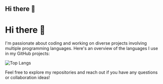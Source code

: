 ## Hi there 👋

# Hi there 👋

I'm passionate about coding and working on diverse projects involving multiple programming languages. Here's an overview of the languages I use in my GitHub projects:

![Top Langs](https://github-readme-stats.vercel.app/api/top-langs/?username=SnehalSalunke441&theme=tokyonight)

Feel free to explore my repositories and reach out if you have any questions or collaboration ideas!


<!--
**SnehalSalunke441/SnehalSalunke441** is a ✨ _special_ ✨ repository because its `README.md` (this file) appears on your GitHub profile.

Here are some ideas to get you started:

- 🔭 I’m currently working on ...
- 🌱 I’m currently learning ...
- 👯 I’m looking to collaborate on ...
- 🤔 I’m looking for help with ...
- 💬 Ask me about ...
- 📫 How to reach me: ...
- 😄 Pronouns: ...
- ⚡ Fun fact: ...
-->
